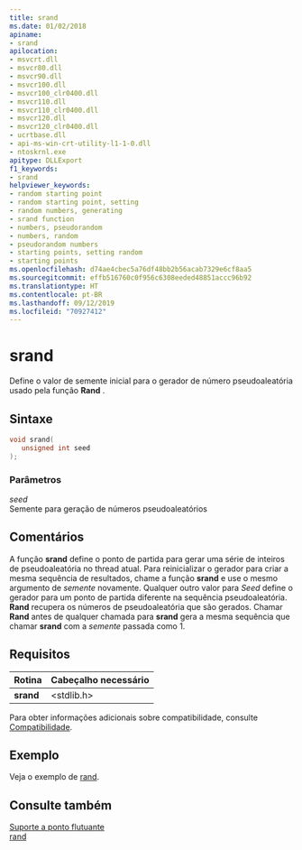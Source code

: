 ```yaml
---
title: srand
ms.date: 01/02/2018
apiname:
- srand
apilocation:
- msvcrt.dll
- msvcr80.dll
- msvcr90.dll
- msvcr100.dll
- msvcr100_clr0400.dll
- msvcr110.dll
- msvcr110_clr0400.dll
- msvcr120.dll
- msvcr120_clr0400.dll
- ucrtbase.dll
- api-ms-win-crt-utility-l1-1-0.dll
- ntoskrnl.exe
apitype: DLLExport
f1_keywords:
- srand
helpviewer_keywords:
- random starting point
- random starting point, setting
- random numbers, generating
- srand function
- numbers, pseudorandom
- numbers, random
- pseudorandom numbers
- starting points, setting random
- starting points
ms.openlocfilehash: d74ae4cbec5a76df48bb2b56acab7329e6cf8aa5
ms.sourcegitcommit: effb516760c0f956c6308eeded48851accc96b92
ms.translationtype: HT
ms.contentlocale: pt-BR
ms.lasthandoff: 09/12/2019
ms.locfileid: "70927412"
---
```

# <a name="srand"></a>srand

Define o valor de semente inicial para o gerador de número pseudoaleatória usado pela função **Rand** .

## <a name="syntax"></a>Sintaxe

```C
void srand(
   unsigned int seed
);
```

### <a name="parameters"></a>Parâmetros

*seed*<br/>
Semente para geração de números pseudoaleatórios

## <a name="remarks"></a>Comentários

A função **srand** define o ponto de partida para gerar uma série de inteiros de pseudoaleatória no thread atual. Para reinicializar o gerador para criar a mesma sequência de resultados, chame a função **srand** e use o mesmo argumento de *semente* novamente. Qualquer outro valor para *Seed* define o gerador para um ponto de partida diferente na sequência pseudoaleatória. **Rand** recupera os números de pseudoaleatória que são gerados. Chamar **Rand** antes de qualquer chamada para **srand** gera a mesma sequência que chamar **srand** com a *semente* passada como 1.

## <a name="requirements"></a>Requisitos

|Rotina|Cabeçalho necessário|
|-------------|---------------------|
|**srand**|\<stdlib.h>|

Para obter informações adicionais sobre compatibilidade, consulte [Compatibilidade](../../c-runtime-library/compatibility.md).

## <a name="example"></a>Exemplo

Veja o exemplo de [rand](rand.md).

## <a name="see-also"></a>Consulte também

[Suporte a ponto flutuante](../../c-runtime-library/floating-point-support.md)<br/>
[rand](rand.md)<br/>
